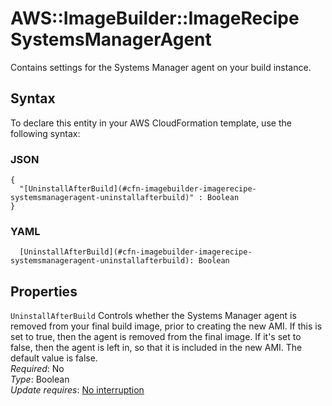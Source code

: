 # AWS::ImageBuilder::ImageRecipe SystemsManagerAgent<a name="aws-properties-imagebuilder-imagerecipe-systemsmanageragent"></a>

Contains settings for the Systems Manager agent on your build instance\.

## Syntax<a name="aws-properties-imagebuilder-imagerecipe-systemsmanageragent-syntax"></a>

To declare this entity in your AWS CloudFormation template, use the following syntax:

### JSON<a name="aws-properties-imagebuilder-imagerecipe-systemsmanageragent-syntax.json"></a>

```
{
  "[UninstallAfterBuild](#cfn-imagebuilder-imagerecipe-systemsmanageragent-uninstallafterbuild)" : Boolean
}
```

### YAML<a name="aws-properties-imagebuilder-imagerecipe-systemsmanageragent-syntax.yaml"></a>

```
  [UninstallAfterBuild](#cfn-imagebuilder-imagerecipe-systemsmanageragent-uninstallafterbuild): Boolean
```

## Properties<a name="aws-properties-imagebuilder-imagerecipe-systemsmanageragent-properties"></a>

`UninstallAfterBuild` <a name="cfn-imagebuilder-imagerecipe-systemsmanageragent-uninstallafterbuild"></a>
Controls whether the Systems Manager agent is removed from your final build image, prior to creating the new AMI\. If this is set to true, then the agent is removed from the final image\. If it's set to false, then the agent is left in, so that it is included in the new AMI\. The default value is false\.  
_Required_: No  
_Type_: Boolean  
_Update requires_: [No interruption](https://docs.aws.amazon.com/AWSCloudFormation/latest/UserGuide/using-cfn-updating-stacks-update-behaviors.html#update-no-interrupt)
